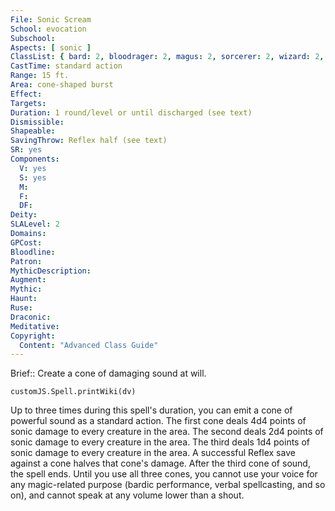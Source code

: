```yaml
---
File: Sonic Scream
School: evocation
Subschool: 
Aspects: [ sonic ]
ClassList: { bard: 2, bloodrager: 2, magus: 2, sorcerer: 2, wizard: 2, psychic: 2 }
CastTime: standard action
Range: 15 ft.
Area: cone-shaped burst
Effect: 
Targets: 
Duration: 1 round/level or until discharged (see text)
Dismissible: 
Shapeable: 
SavingThrow: Reflex half (see text)
SR: yes
Components:
  V: yes
  S: yes
  M: 
  F: 
  DF: 
Deity: 
SLALevel: 2
Domains: 
GPCost: 
Bloodline: 
Patron: 
MythicDescription: 
Augment: 
Mythic: 
Haunt: 
Ruse: 
Draconic: 
Meditative: 
Copyright:
  Content: "Advanced Class Guide"
---
```

Brief:: Create a cone of damaging sound at will.

```dataviewjs
customJS.Spell.printWiki(dv)
```

Up to three times during this spell's duration, you can emit a cone of powerful sound as a standard action. The first cone deals 4d4 points of sonic damage to every creature in the area. The second deals 2d4 points of sonic damage to every creature in the area. The third deals 1d4 points of sonic damage to every creature in the area. A successful Reflex save against a cone halves that cone's damage. After the third cone of sound, the spell ends. Until you use all three cones, you cannot use your voice for any magic-related purpose (bardic performance, verbal spellcasting, and so on), and cannot speak at any volume lower than a shout.
